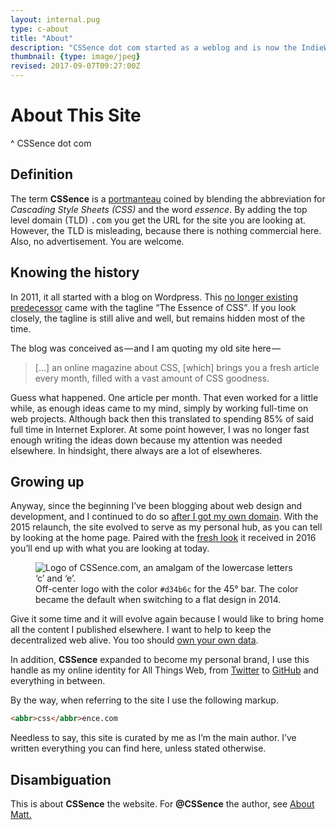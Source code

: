 ```yaml
---
layout: internal.pug
type: c-about
title: "About"
description: "CSSence dot com started as a weblog and is now the IndieWeb hub of Matthias Zöchling."
thumbnail: {type: image/jpeg}
revised: 2017-09-07T09:27:00Z
---
```


# About This Site
^ CSSence dot com

## Definition

The term **CSSence** is a [portmanteau](https://en.wikipedia.org/wiki/Portmanteau) coined by blending the abbreviation for _Cascading Style Sheets (CSS)_ and the word _essence_. By adding the top level domain (TLD) <tt>.com</tt> you get the URL for the site you are looking at. However, the TLD is misleading, because there is nothing commercial here. Also, no advertisement. You are welcome.

## Knowing the history

In 2011, it all started with a blog on Wordpress. This [no longer existing predecessor](https://web.archive.org/web/20130331131047/http://cssence.wordpress.com) came with the tagline <q>The Essence of <abbr>CSS</abbr></q>. If you look closely, the tagline is still alive and well, but remains hidden most of the time.

The blog was conceived as&#x200a;—&#x200a;and I am quoting my old site here&#x200a;—&#x200a;

> […] an online magazine about CSS, [which] brings you a fresh article every month, filled with a vast amount of CSS goodness.

Guess what happened. One article per month. That even worked for a little while, as enough ideas came to my mind, simply by working full-time on web projects. Although back then this translated to spending 85% of said full time in Internet Explorer. At some point however, I was no longer fast enough writing the ideas down because my attention was needed elsewhere. In hindsight, there always are a lot of elsewheres.

## Growing up

Anyway, since the beginning I’ve been blogging about web design and development, and I continued to do so [after I got my own domain](https://web.archive.org/web/20130831100511/http://www.cssence.com/). With the 2015 relaunch, the site evolved to serve as my personal hub, as you can tell by looking at the home page. Paired with the [fresh look](/2016/redesign/) it received in 2016 you’ll end up with what you are looking at today.

<figure class="portrait"><img src="/about/logo.png" alt="Logo of CSSence.com, an amalgam of the lowercase letters ‘c’ and ‘e’."><figcaption>Off-center logo with the color <code>#d34b6c</code> for the 45°&nbsp;bar. The color became the default when switching to a flat design in 2014.</figcaption></figure>

Give it some time and it will evolve again because I would like to bring home all the content I published elsewhere. I want to help to keep the decentralized web alive. You too should [own your own data](/2015/own-your-own-data/).

In addition, **CSSence** expanded to become my personal brand, I use this handle as my online identity for All Things Web, from [Twitter](https://twitter.com/cssence) to [GitHub](https://github.com/cssence/) and everything in between.

By the way, when referring to the site I use the following markup.

```html
<abbr>css</abbr>ence.com
```

Needless to say, this site is curated by me as I’m the main author. I’ve written everything you can find here, unless stated otherwise.

<div class="metadata">
<h2 id="disambiguation" class="subtle">Disambiguation</h2>
<p>This is about <strong>CSSence</strong> the website. For <strong>@CSSence</strong> the author, see <a href="/about/matt/">About Matt.</a></p>
</div>
